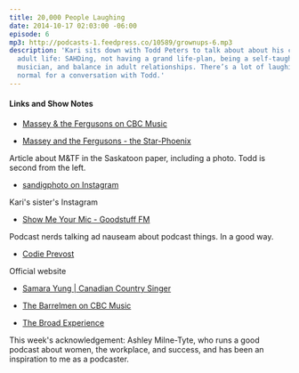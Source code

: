 ```yaml
---
title: 20,000 People Laughing
date: 2014-10-17 02:03:00 -06:00
episode: 6
mp3: http://podcasts-1.feedpress.co/10589/grownups-6.mp3
description: 'Kari sits down with Todd Peters to talk about about his creative alternative
  adult life: SAHDing, not having a grand life-plan, being a self-taught professional
  musician, and balance in adult relationships. There’s a lot of laughing, which is
  normal for a conversation with Todd.'
---
```



#### Links and Show Notes

* [Massey &amp; the Fergusons on CBC Music][1]

* [Massey and the Fergusons - the Star-Phoenix][2]

Article about M&amp;TF in the Saskatoon paper, including a photo. Todd is second from the left.

* [sandigphoto on Instagram][3]

Kari's sister's Instagram 

* [Show Me Your Mic - Goodstuff FM][4]

Podcast nerds talking ad nauseam about podcast things. In a good way.

* [Codie Prevost][5]

Official website

* [Samara Yung | Canadian Country Singer][6]

* [The Barrelmen on CBC Music][7]

* [The Broad Experience][8]

This week's acknowledgement: Ashley Milne-Tyte, who runs a good podcast about women, the workplace, and success, and has been an inspiration to me as a podcaster.

[1]: http://music.cbc.ca/#!/artists/Massey-the-Fergusons
[2]: http://www.thestarphoenix.com/Massey+Fergusons/6156437/story.html
[3]: http://instagram.com/sandigphoto
[4]: http://goodstuff.fm/smym
[5]: http://www.codieprevost.com/
[6]: http://www.samarayung.ca/
[7]: http://music.cbc.ca/#!/artists/The-Barrelmen
[8]: http://www.thebroadexperience.com/

  